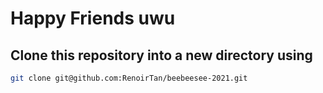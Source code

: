 # Happy Friends uwu

## Clone this repository into a new directory using

```bash
git clone git@github.com:RenoirTan/beebeesee-2021.git
```
